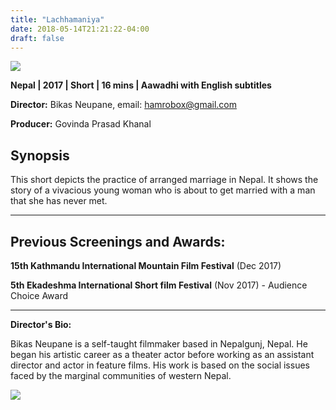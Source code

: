 ```yaml
---
title: "Lachhamaniya"
date: 2018-05-14T21:21:22-04:00
draft: false
---
```


![](/images/lachhamaniya.jpg)

**Nepal | 2017 | Short | 16 mins | Aawadhi with English subtitles**

**Director:**  Bikas Neupane, email: hamrobox@gmail.com

**Producer:** Govinda Prasad Khanal

## Synopsis

This short depicts the practice of arranged marriage in Nepal. It shows the story of a vivacious young woman who is about to get married with a man that she has never met.

---

## Previous Screenings and Awards:

**15th Kathmandu International Mountain Film Festival** (Dec 2017)

**5th Ekadeshma International Short film Festival** (Nov 2017) - Audience Choice Award

---

**Director's Bio:**

Bikas Neupane is a self-taught filmmaker based in Nepalgunj, Nepal. He began his artistic career as a theater actor  before working as an assistant director and actor in feature films. His work is based on the social issues faced by the marginal communities of western Nepal.

![](/images/bikas-neupane.jpg)
